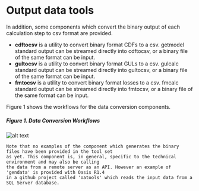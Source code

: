 # Output data tools

In addition, some components which convert the binary output of each calculation step to csv format are provided.
* **cdftocsv** is a utility to convert binary format CDFs to a csv. getmodel standard output can be streamed directly into cdftocsv, or a binary file of the same format can be input.
* **gultocsv** is a utility to convert binary format GULs to a csv. gulcalc standard output can be streamed directly into gultocsv, or a binary file of the same format can be input.
* **fmtocsv** is a utility to convert binary format losses to a csv. fmcalc standard output can be streamed directly into fmtocsv, or a binary file of the same format can be input.

Figure 1 shows the workflows for the data conversion components.

##### Figure 1. Data Conversion Workflows
![alt text](https://github.com/OasisLMF/ktools/blob/master/docs/img/Dbtools2.jpg "Data Conversion Workflows")

```
Note that no examples of the component which generates the binary files have been provided in the tool set 
as yet. This component is, in general, specific to the technical environment and may also be calling 
the data from a remote server as an API. However an example of 'gendata' is provided with Oasis R1.4 
in a github project called 'oatools' which reads the input data from a SQL Server database.
```
